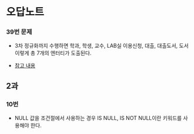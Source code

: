 # 오답노트

### 39번 문제

- 3차 정규화까지 수행하면 학과, 학생, 교수, LAB실 이용신청, 대출, 대출도서, 도서 이렇게 총 7개의 엔터티가 도출된다.

- [참고 내용](https://cafe.naver.com/sqlpd/69702)

## 2과

### 10번

- NULL 값을 조건절에서 사용하는 경우 IS NULL, IS NOT NULL이란 키워드를 사용해야 한다.
